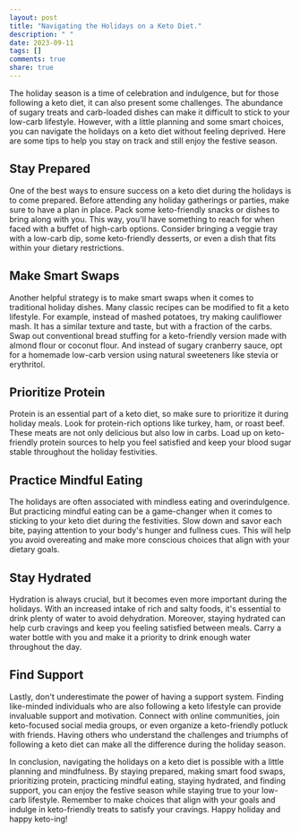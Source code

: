 ```yaml
---
layout: post
title: "Navigating the Holidays on a Keto Diet."
description: " "
date: 2023-09-11
tags: []
comments: true
share: true
---
```


The holiday season is a time of celebration and indulgence, but for those following a keto diet, it can also present some challenges. The abundance of sugary treats and carb-loaded dishes can make it difficult to stick to your low-carb lifestyle. However, with a little planning and some smart choices, you can navigate the holidays on a keto diet without feeling deprived. Here are some tips to help you stay on track and still enjoy the festive season.

## Stay Prepared

One of the best ways to ensure success on a keto diet during the holidays is to come prepared. Before attending any holiday gatherings or parties, make sure to have a plan in place. Pack some keto-friendly snacks or dishes to bring along with you. This way, you'll have something to reach for when faced with a buffet of high-carb options. Consider bringing a veggie tray with a low-carb dip, some keto-friendly desserts, or even a dish that fits within your dietary restrictions.

## Make Smart Swaps

Another helpful strategy is to make smart swaps when it comes to traditional holiday dishes. Many classic recipes can be modified to fit a keto lifestyle. For example, instead of mashed potatoes, try making cauliflower mash. It has a similar texture and taste, but with a fraction of the carbs. Swap out conventional bread stuffing for a keto-friendly version made with almond flour or coconut flour. And instead of sugary cranberry sauce, opt for a homemade low-carb version using natural sweeteners like stevia or erythritol.

## Prioritize Protein

Protein is an essential part of a keto diet, so make sure to prioritize it during holiday meals. Look for protein-rich options like turkey, ham, or roast beef. These meats are not only delicious but also low in carbs. Load up on keto-friendly protein sources to help you feel satisfied and keep your blood sugar stable throughout the holiday festivities.

## Practice Mindful Eating

The holidays are often associated with mindless eating and overindulgence. But practicing mindful eating can be a game-changer when it comes to sticking to your keto diet during the festivities. Slow down and savor each bite, paying attention to your body's hunger and fullness cues. This will help you avoid overeating and make more conscious choices that align with your dietary goals.

## Stay Hydrated

Hydration is always crucial, but it becomes even more important during the holidays. With an increased intake of rich and salty foods, it's essential to drink plenty of water to avoid dehydration. Moreover, staying hydrated can help curb cravings and keep you feeling satisfied between meals. Carry a water bottle with you and make it a priority to drink enough water throughout the day.

## Find Support

Lastly, don't underestimate the power of having a support system. Finding like-minded individuals who are also following a keto lifestyle can provide invaluable support and motivation. Connect with online communities, join keto-focused social media groups, or even organize a keto-friendly potluck with friends. Having others who understand the challenges and triumphs of following a keto diet can make all the difference during the holiday season.

In conclusion, navigating the holidays on a keto diet is possible with a little planning and mindfulness. By staying prepared, making smart food swaps, prioritizing protein, practicing mindful eating, staying hydrated, and finding support, you can enjoy the festive season while staying true to your low-carb lifestyle. Remember to make choices that align with your goals and indulge in keto-friendly treats to satisfy your cravings. Happy holiday and happy keto-ing!